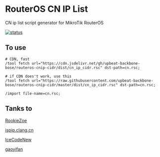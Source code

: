 # RouterOS CN IP List

CN ip list script generator for MikroTik RouterOS

[![status](https://img.shields.io/github/workflow/status/upbeat-backbone-bose/routeros-cnip-cidr/cnip-cidr-gen?color=34d058&label=cnip-cidr-gen&logo=github&logoColor=fff)](https://github.com/upbeat-backbone-bose/routeros-cnip-cidr/actions/workflows/cnip-cidr-gen.yml)

## To use

```Ros Shell
# CDN, fast
/tool fetch url="https://cdn.jsdelivr.net/gh/upbeat-backbone-bose/routeros-cnip-cidr/dist/cn_ip_cidr.rsc" dst-path=cn.rsc;

# if CDN does't work, use this
/tool fetch url="https://raw.githubusercontent.com/upbeat-backbone-bose/routeros-cnip-cidr/master/dist/cn_ip_cidr.rsc" dst-path=cn.rsc;

/import file-name=cn.rsc;
```

## Tanks to

[RookieZoe](https://github.com/RookieZoe/routeros-cnip-cidr)

[ispip.clang.cn](https://ispip.clang.cn/)

[IceCodeNew](https://github.com/IceCodeNew/4Share)

[gaoyifan](https://github.com/gaoyifan/china-operator-ip)
